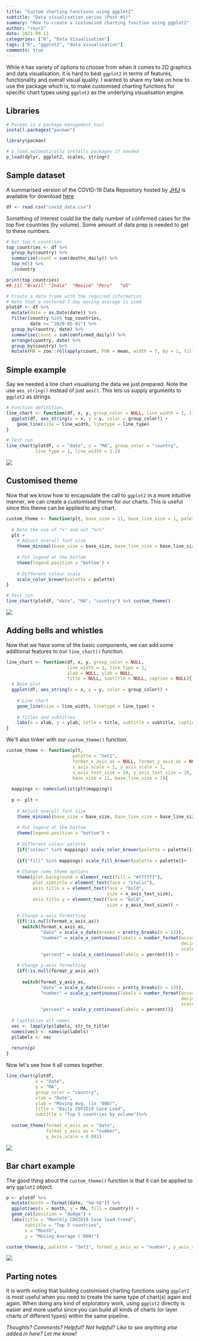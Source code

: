 ```yaml
---
title: "Custom charting functions using ggplot2"
subtitle: "Data visualisation series (Post #1)"
summary: "How to create a customised charting function using ggplot2"
author: "royr2"
date: 2021-09-11
categories: ["R", "Data Visualisation"]
tags: ["R", "ggplot2", "data visualisation"]  
comments: true
---
```




While `R` has variety of options to choose from when it comes to 2D graphics and data visualisation, it is hard to beat `ggplot2` in terms of features, functionality and overall visual quality. I wanted to share my take on how to use the package which is, to make customised charting functions for specific chart types using `ggplot2` as the underlying visualisation engine. 

## Libraries

```r
# Pacman is a package management tool 
install.packages("pacman")
```


```r
library(pacman)

# p_load automatically installs packages if needed
p_load(dplyr, ggplot2, scales, stringr)
```

## Sample dataset
A summarised version of the COVID-19 Data Repository hosted by [JHU](https://github.com/CSSEGISandData/COVID-19) is available for download [here](https://github.com/royr2/blog/blob/main/download/covid_data.csv)





```r
df <- read.csv("covid_data.csv")
```

Something of interest could be the daily number of confirmed cases for the top five countries (by volume). Some amount of data prep is needed to get to these numbers.


```r
# Get top 5 countries
top_countries <- df %>% 
  group_by(country) %>% 
  summarise(count = sum(deaths_daily)) %>% 
  top_n(5) %>% 
  .$country
```


```r
print(top_countries)
## [1] "Brazil" "India"  "Mexico" "Peru"   "US"
```


```r
# Create a data frame with the required information
# Note that a centered 7 day moving average is used
plotdf <- df %>% 
  mutate(date = as.Date(date)) %>% 
  filter(country %in% top_countries, 
         date >= "2020-05-01") %>% 
  group_by(country, date) %>% 
  summarise(count = sum(confirmed_daily)) %>%
  arrange(country, date) %>% 
  group_by(country) %>% 
  mutate(MA = zoo::rollapply(count, FUN = mean, width = 7, by = 1, fill = NA, align = "center"))
```

## Simple example

Say we needed a line chart visualising the data we just prepared. Note the use `aes_string()` instead of just `aes()`. This lets us supply arguments to `ggplot2` as strings.


```r
# Function definition.
line_chart <- function(df, x, y, group_color = NULL, line_width = 1, line_type = 1){
  ggplot(df, aes_string(x = x, y = y, color = group_color)) + 
    geom_line(size = line_width, linetype = line_type)
}
```


```r
# Test run
line_chart(plotdf, x = "date", y = "MA", group_color = "country", 
           line_type = 1, line_width = 1.2)
```
![](chart1-1.png)

## Customised theme

Now that we know how to encapsulate the call to `ggplot2` in a more intuitive manner, we can create a customised theme for our charts. This is useful since this theme can be applied to any chart. 


```r
custom_theme <- function(plt, base_size = 11, base_line_size = 1, palette = "Set1"){
  
  # Note the use of "+" and not "%>%"
  plt + 
    # Adjust overall font size
    theme_minimal(base_size = base_size, base_line_size = base_line_size) + 
    
    # Put legend at the bottom
    theme(legend.position = "bottom") + 
    
    # Different colour scale
    scale_color_brewer(palette = palette)
}
```


```r
# Test run
line_chart(plotdf, "date", "MA", "country") %>% custom_theme()
```
![](chart2-1.png)

## Adding bells and whistles

Now that we have some of the basic components, we can add some additional features to our `line_chart()` function.


```r
line_chart <- function(df, x, y, group_color = NULL, 
                       line_width = 1, line_type = 1, 
                       xlab = NULL, ylab = NULL, 
                       title = NULL, subtitle = NULL, caption = NULL){
  # Base plot
  ggplot(df, aes_string(x = x, y = y, color = group_color)) + 
    
    # Line chart 
    geom_line(size = line_width, linetype = line_type) + 
    
    # Titles and subtitles
    labs(x = xlab, y = ylab, title = title, subtitle = subtitle, caption = caption)
}
```

We'll also tinker with our `custom_theme()` function.


```r
custom_theme <- function(plt, 
                         palette = "Set1", 
                         format_x_axis_as = NULL, format_y_axis_as = NULL, 
                         x_axis_scale = 1, y_axis_scale = 1, 
                         x_axis_text_size = 10, y_axis_text_size = 10, 
                         base_size = 11, base_line_size = 1){
  
  mappings <- names(unlist(plt$mapping))
  
  p <- plt + 
    
    # Adjust overall font size
    theme_minimal(base_size = base_size, base_line_size = base_line_size) + 
    
    # Put legend at the bottom
    theme(legend.position = "bottom") + 
    
    # Different colour palette
    {if("colour" %in% mappings) scale_color_brewer(palette = palette)}+
    
    {if("fill" %in% mappings) scale_fill_brewer(palette = palette)}+
    
    # Change some theme options
    theme(plot.background = element_rect(fill = "#f7f7f7"), 
          plot.subtitle = element_text(face = "italic"), 
          axis.title.x = element_text(face = "bold", 
                                      size = x_axis_text_size), 
          axis.title.y = element_text(face = "bold", 
                                      size = y_axis_text_size)) + 
    
    # Change x-axis formatting
    {if(!is.null(format_x_axis_as))
      switch(format_x_axis_as, 
             "date" = scale_x_date(breaks = pretty_breaks(n = 12)), 
             "number" = scale_x_continuous(labels = number_format(accuracy = 0.1, 
                                                                  decimal.mark = ",", 
                                                                  scale = x_axis_scale)), 
             "percent" = scale_x_continuous(labels = percent))} + 
    
    # Change y-axis formatting
    {if(!is.null(format_y_axis_as))
      
      switch(format_y_axis_as, 
             "date" = scale_y_date(breaks = pretty_breaks(n = 12)), 
             "number" = scale_y_continuous(labels = number_format(accuracy = 0.1, 
                                                                  decimal.mark = ",", 
                                                                  scale = y_axis_scale)), 
             "percent" = scale_y_continuous(labels = percent))}
  
  # Capitalise all names
  vec <- lapply(p$labels, str_to_title)
  names(vec) <- names(p$labels)
  p$labels <- vec
  
  return(p)
}
```

Now let's see how it all comes together.


```r
line_chart(plotdf,
           x = "date", 
           y = "MA", 
           group_color = "country", 
           xlab = "Date", 
           ylab = "Moving Avg. (in '000)", 
           title = "Daily COVID19 Case Load", 
           subtitle = "Top 5 countries by volume")%>% 
  
  custom_theme(format_x_axis_as = "date", 
               format_y_axis_as = "number", 
               y_axis_scale = 0.001)
```

![](chart3-1.png)

## Bar chart example
The good thing about the `custom_theme()` function is that it can be applied to any `ggplot2` object. 


```r
p <- plotdf %>%  
  mutate(month = format(date, "%m-%b")) %>% 
  ggplot(aes(x = month, y = MA, fill = country)) + 
  geom_col(position = "dodge") + 
  labs(title = "Monthly COVID19 Case load trend", 
       subtitle = "Top 5 countries", 
       x = "Month", 
       y = "Moving Average ('000)")

custom_theme(p, palette = "Set1", format_y_axis_as = "number", y_axis_scale = 0.001)
```
![](chart4-1.png)

## Parting notes
It is worth noting that building customised charting functions using `ggplot2` is most useful when you need to create the same type of chart(s) again and again. When doing any kind of exploratory work, using `ggplot2` directly is easier and more useful since you can build all kinds of charts (or layer charts of different types) within the same pipeline. 

*Thoughts? Comments? Helpful? Not helpful? Like to see anything else added in here? Let me know!*
